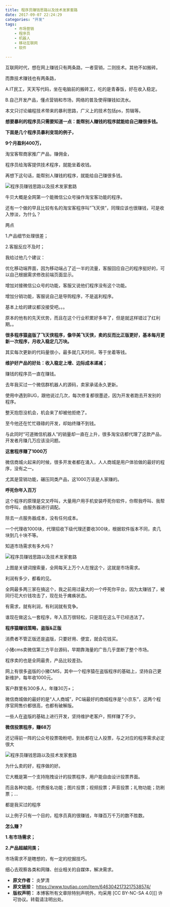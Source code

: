 ```yaml
---
title: 程序员赚钱思路以及技术发家套路
date: 2017-09-07 22:24:29
categories: "开发"
tags:
	- 市场营销
	- 程序员
	- 机器人
	- 移动互联网
	- 软件

---
```


互联网时代，想在网上赚钱只有两条路，一者营销，二则技术。其他不如搬砖。

而靠技术赚钱也有两条路，  


A.IT民工，天天写代码，坐在电脑前的搬砖工，吃的是青春饭，好在收入稳定。

B.自己开发产品，懂点营销和市场，网络的普及使得赚钱如流水。

本文只讨论编程技术带来的暴利思路，广义上的技术包括ps，剪辑等。

**想要暴利的程序员只需要知道一点：能帮别人赚钱的程序就能给自己赚很多钱。**

**下面是几个程序员暴利变现的例子，**

**9个月盈利400万，**

淘宝客帮商家推广产品，赚佣金，

程序员给淘客提供技术程序，就能坐着收钱。

再想下这句话，能帮别人赚钱的程序，就能给自己赚很多钱。

![程序员赚钱思路以及技术发家套路][QNF6-Z2NA-QMBB.jpg]

牛贝大概是全网第一个能微信公众号操作淘宝客功能的程序。

还有一个做的早且比较有名的淘宝客程序叫“飞天侠”，同理应该也很赚钱，可是收入惨淡，为什么？

两点

1.产品细节处理很差；

2.客服反应不及时；

我给过他几个建议：

优化移动端界面，因为移动端占了近一半的流量，客服回应自己的程序挺好的，可以自己根据需求修改前端页面显示。

增加对接微信公众号的功能，客服又说他们程序没有这个功能。

增加分销功能，客服说自己是导购程序，不是返利程序。

基本上给的建议都没接受吧。。。

原本的他有的先天优势，而且在这个行业积累好多年了，但是就这样错过了红利期。。

**很多程序猿盗版了飞天侠程序，像华美飞天侠，卖的反而比正版更好，基本每月更新一次程序，月收入稳定几万块。**

其实每次更新的代码量很小，最多就几天时间，等于坐着等钱。

**维护好产品的好处：收入稳定上增、边际成本递减；**

赚钱的程序员一直在赚钱。  


去年我买过一个微信群机器人的源码，卖家承诺永久更新。  


使用中遇到BUG，跟他说过几次，每次修复都很墨迹，因为开发者跑去开发别的程序。

整天抱怨没机会，机会来了却被他拒绝了。

至今他还在忙忙碌碌的开发，却始终赚不到钱。

与此同时“可道微信机器人”的销量却一直在上升，很多淘宝店都代理了这款产品，开发者月赚几万应该没问题。

**这套程序赚了1000万**

微信商城火起来的时候，很多开发者都在涌入，人人商城是用户体验做的最好的程序，没有之一。  


尤其是营销功能，碾压同类产品，这1000万该是人家赚的。

**呼死你年入百万**

这个程序的原理是交叉呼叫，大量用户用手机安装呼死你软件，你帮我呼叫、我帮你呼叫，由服务器进行调配。

除去一点服务器成本，没有任何成本。

一个代理收1000块，代理招收下级代理还要收300块，根据软件版本不同，卖几块到几十块不等。

知道市场需求有多大吗？

![程序员赚钱思路以及技术发家套路][AVQ3-YINF-NNVI.jpg]

上图是关键词搜索量，全网每天上万个人在搜这个，这就是市场需求。

利润有多少，都看的见。

全网最多两三家在搞这个，我之前用过最大的一个呼死你平台，因为太赚钱了，被同行花大价钱攻击了，现在处于瘫痪状态。

有需求，就有利润，有利润就有竞争。

谁现在做这么一套程序，年入百万很轻松，只是现在这么干已经违法了。

**程序猿赚钱策略，盗版&正版**

消费者不管正版还是盗版，只要好用、便宜，就会花钱买。

小猪cms卖微信第三方平台源码，早期靠海量的广告几乎垄断了整个市场。

程序卖的也是全网最贵，产品比较差劲。

网上有很多盗版的小猪CMS，其中一个程序猿在盗版程序的基础上，坚持自己更新维护，每年收1000元。

客户群里有300多人，年赚30万+；

微信商城做的最好的是“人人商城”，PC端最好的商城程序是“小京东”，这两个程序官网售价都很高，也都有破解版。

一些人在盗版的基础上进行开发，坚持维护老客户，照样赚了不少。

**微信投票程序，赚68万**

还记得前一阵的公众号投票吸粉吧，到处都在让人投票，与之对应的程序需求必定很大

![程序员赚钱思路以及技术发家套路][YVYN-NA6N-3E6B.jpg]

为什么卖的好，程序做的好。

它大概是第一个支持拖拽设计的投票程序，用户能自由设计投票界面。

而且各种功能，付费报名功能；图片投票；视频投票；声音投票；礼物功能；防刷票；…

都是我买过的程序  


以上例子只有一个目的，程序员真的很赚钱，年赚百万千万的数不胜数。

**怎么赚？**

**1.有市场需求；**

**2.产品超越同类；**

市场需求不是瞎想的，有一定的挖掘技巧。

细心去观察各类和网赚、创业相关的自媒体，解决需求。


[QNF6-Z2NA-QMBB.jpg]: /pro/os/crawler/QNF6-Z2NA-QMBB.jpg
[AVQ3-YINF-NNVI.jpg]: /pro/os/crawler/AVQ3-YINF-NNVI.jpg
[YVYN-NA6N-3E6B.jpg]: /pro/os/crawler/YVYN-NA6N-3E6B.jpg
 *  **原文作者：** 炎梦清
 *  **原文链接：** https://www.toutiao.com/item/6463042173217538574/
 *  **版权声明：** 本博客所有文章除特别声明外，均采用 [CC BY-NC-SA 4.0][] 许可协议。转载请注明出处。